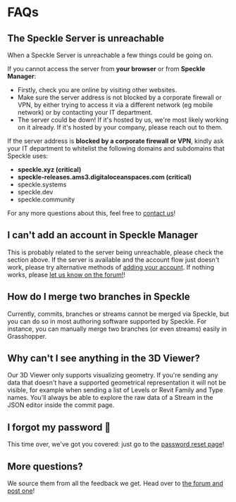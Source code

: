 # FAQs

## The Speckle Server is unreachable

When a Speckle Server is unreachable a few things could be going on.

If you cannot access the server from **your browser** or from **Speckle Manager**:

- Firstly, check you are online by visiting other websites.
- Make sure the server address is not blocked by a corporate firewall or VPN, by either trying to access it via a different network (eg mobile network) or by contacting your IT department.
- The server could be down! If it's hosted by us, we're most likely working on it already. If it's hosted by your company, please reach out to them.

If the server address is **blocked by a corporate firewall or VPN**, kindly ask your IT department to whitelist the following domains and subdomains that Speckle uses: 

- **speckle.xyz (critical)**
- **speckle-releases.ams3.digitaloceanspaces.com (critical)**
- speckle.systems
- speckle.dev
- speckle.community

For any more questions about this, feel free to [contact us](https://speckle.systems/contact/)!

## I can't add an account in Speckle Manager

This is probably related to the server being unreachable, please check the section above.
If the server is available and the account flow just doesn't work, please try alternative methods of [adding your account](/user/manager).
If nothing works, please [let us know on the forum!](https://speckle.community)!  

## How do I merge two branches in Speckle

Currently, commits, branches or streams cannot be merged via Speckle, but you can do so in most authoring software supported by Speckle. For instance, you can manually merge two branches (or even streams) easily in Grasshopper.

## Why can't I see anything in the 3D Viewer?

Our 3D Viewer only supports visualizing geometry. If you're sending any data that doesn't have a supported geometrical representation it will not be visible, for example when sending a list of Levels or Revit Family and Type names. You'll always be able to explore the raw data of a Stream in the JSON editor inside the commit page.


## I forgot my password 🤔

This time over, we've got you covered: just go to the [password reset page](https://speckle.xyz/authn/resetpassword)!

## More questions? 

We source them from all the feedback we get. Head over to [the forum and post one](https://speckle.community)!  
